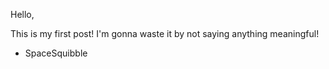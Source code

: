 Hello,

This is my first post!
I'm gonna waste it by not saying anything meaningful!

- SpaceSquibble
